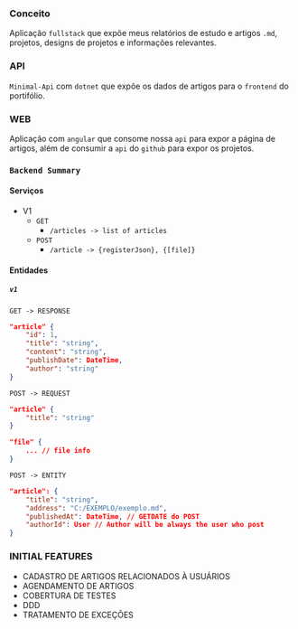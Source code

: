 ### Conceito
Aplicação `fullstack` que expõe meus relatórios de estudo e artigos `.md`, projetos, designs de projetos e informações relevantes.

### API
`Minimal-Api` com `dotnet` que expõe os dados de artigos para o `frontend` do portifólio.

### WEB
Aplicação com `angular` que consome nossa `api` para expor a página de artigos, além de consumir a `api` do `github` para expor os projetos.

### `Backend Summary` 
#### Serviços

- V1
	- `GET`
		- `/articles -> list of articles`
	- `POST`
		- `/article -> {registerJson}, {[file]}`

#### Entidades
##### `v1`
`GET -> RESPONSE`
```json
"article" {
	"id": 1,
	"title": "string",
	"content": "string",
	"publishDate": DateTime,
	"author": "string"
}
```

`POST -> REQUEST`
```json
"article" {
	"title": "string"
}

"file" {
	... // file info
}
```
`POST -> ENTITY`
```json
"article": {
	"title": "string",
	"address": "C:/EXEMPLO/exemplo.md",
	"publishedAt": DateTime, // GETDATE do POST
	"authorId": User // Author will be always the user who post
}
```




### INITIAL FEATURES
- CADASTRO DE ARTIGOS RELACIONADOS À USUÁRIOS
- AGENDAMENTO DE ARTIGOS
- COBERTURA DE TESTES
- DDD
- TRATAMENTO DE EXCEÇÕES
